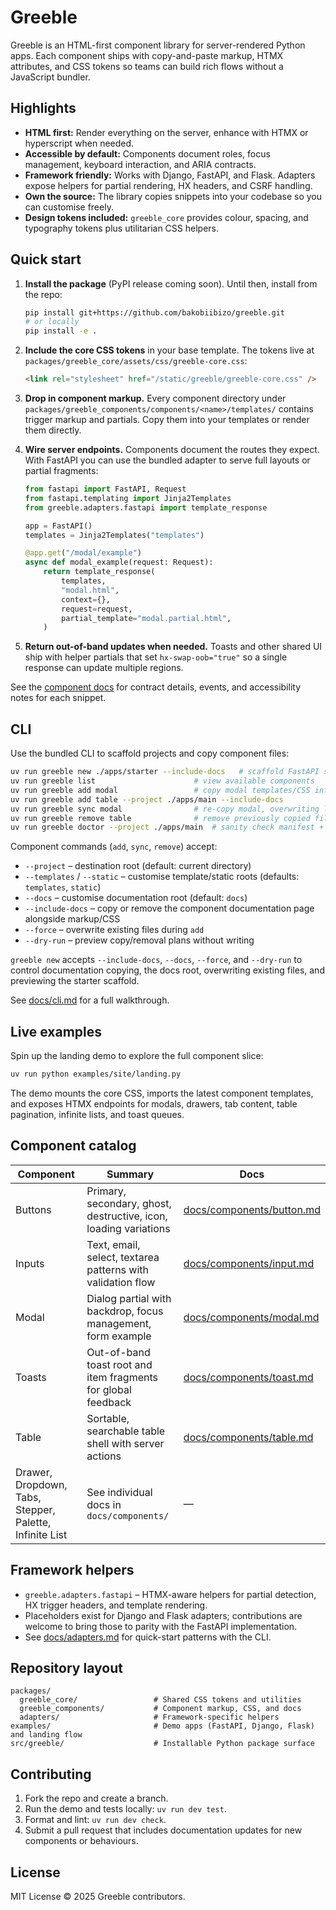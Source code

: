 # Greeble

Greeble is an HTML-first component library for server-rendered Python apps. Each component ships
with copy-and-paste markup, HTMX attributes, and CSS tokens so teams can build rich flows without a
JavaScript bundler.

## Highlights

- **HTML first:** Render everything on the server, enhance with HTMX or hyperscript when needed.
- **Accessible by default:** Components document roles, focus management, keyboard interaction, and
  ARIA contracts.
- **Framework friendly:** Works with Django, FastAPI, and Flask. Adapters expose helpers for
  partial rendering, HX headers, and CSRF handling.
- **Own the source:** The library copies snippets into your codebase so you can customise freely.
- **Design tokens included:** `greeble_core` provides colour, spacing, and typography tokens plus
  utilitarian CSS helpers.

## Quick start

1. **Install the package** (PyPI release coming soon). Until then, install from the repo:

   ```bash
   pip install git+https://github.com/bakobiibizo/greeble.git
   # or locally
   pip install -e .
   ```

2. **Include the core CSS tokens** in your base template. The tokens live at
   `packages/greeble_core/assets/css/greeble-core.css`:

   ```html
   <link rel="stylesheet" href="/static/greeble/greeble-core.css" />
   ```

3. **Drop in component markup.** Every component directory under
   `packages/greeble_components/components/<name>/templates/` contains trigger markup and partials.
   Copy them into your templates or render them directly.

4. **Wire server endpoints.** Components document the routes they expect. With FastAPI you can use
   the bundled adapter to serve full layouts or partial fragments:

   ```python
   from fastapi import FastAPI, Request
   from fastapi.templating import Jinja2Templates
   from greeble.adapters.fastapi import template_response

   app = FastAPI()
   templates = Jinja2Templates("templates")

   @app.get("/modal/example")
   async def modal_example(request: Request):
       return template_response(
           templates,
           "modal.html",
           context={},
           request=request,
           partial_template="modal.partial.html",
       )
   ```

5. **Return out-of-band updates when needed.** Toasts and other shared UI ship with helper partials
   that set `hx-swap-oob="true"` so a single response can update multiple regions.

See the [component docs](docs/components/README.md) for contract details, events, and accessibility
notes for each snippet.

## CLI

Use the bundled CLI to scaffold projects and copy component files:

```bash
uv run greeble new ./apps/starter --include-docs   # scaffold FastAPI starter project
uv run greeble list                      # view available components
uv run greeble add modal                 # copy modal templates/CSS into ./templates and ./static
uv run greeble add table --project ./apps/main --include-docs
uv run greeble sync modal                # re-copy modal, overwriting local edits
uv run greeble remove table              # remove previously copied files
uv run greeble doctor --project ./apps/main  # sanity check manifest + project dirs
```

Component commands (`add`, `sync`, `remove`) accept:

- `--project` – destination root (default: current directory)
- `--templates` / `--static` – customise template/static roots (defaults: `templates`, `static`)
- `--docs` – customise documentation root (default: `docs`)
- `--include-docs` – copy or remove the component documentation page alongside markup/CSS
- `--force` – overwrite existing files during `add`
- `--dry-run` – preview copy/removal plans without writing

`greeble new` accepts `--include-docs`, `--docs`, `--force`, and `--dry-run` to control documentation copying, the docs root, overwriting existing files, and previewing the starter scaffold.

See [docs/cli.md](docs/cli.md) for a full walkthrough.

## Live examples

Spin up the landing demo to explore the full component slice:

```bash
uv run python examples/site/landing.py
```

The demo mounts the core CSS, imports the latest component templates, and exposes HTMX endpoints
for modals, drawers, tab content, table pagination, infinite lists, and toast queues.

## Component catalog

| Component | Summary | Docs |
| --- | --- | --- |
| Buttons | Primary, secondary, ghost, destructive, icon, loading variations | [docs/components/button.md](docs/components/button.md) |
| Inputs | Text, email, select, textarea patterns with validation flow | [docs/components/input.md](docs/components/input.md) |
| Modal | Dialog partial with backdrop, focus management, form example | [docs/components/modal.md](docs/components/modal.md) |
| Toasts | Out-of-band toast root and item fragments for global feedback | [docs/components/toast.md](docs/components/toast.md) |
| Table | Sortable, searchable table shell with server actions | [docs/components/table.md](docs/components/table.md) |
| Drawer, Dropdown, Tabs, Stepper, Palette, Infinite List | See individual docs in `docs/components/` | — |

## Framework helpers

- `greeble.adapters.fastapi` – HTMX-aware helpers for partial detection, HX trigger headers, and
  template rendering.
- Placeholders exist for Django and Flask adapters; contributions are welcome to bring those to
  parity with the FastAPI implementation.
- See [docs/adapters.md](docs/adapters.md) for quick-start patterns with the CLI.

## Repository layout

```
packages/
  greeble_core/                 # Shared CSS tokens and utilities
  greeble_components/           # Component markup, CSS, and docs
  adapters/                     # Framework-specific helpers
examples/                       # Demo apps (FastAPI, Django, Flask) and landing flow
src/greeble/                    # Installable Python package surface
```

## Contributing

1. Fork the repo and create a branch.
2. Run the demo and tests locally: `uv run dev test`.
3. Format and lint: `uv run dev check`.
4. Submit a pull request that includes documentation updates for new components or behaviours.

## License

MIT License © 2025 Greeble contributors.
